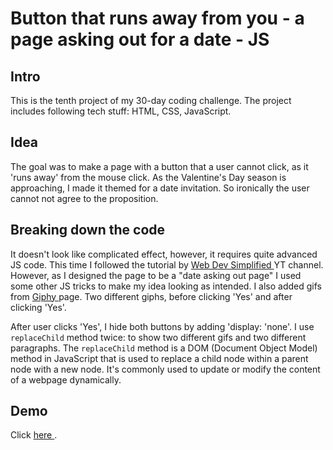 # Button that runs away from you - a page asking out for a date - JS

## Intro
This is the tenth project of my 30-day coding challenge. The project includes following tech stuff: HTML, CSS, JavaScript.

## Idea
The goal was to make a page with a button that a user cannot click, as it 'runs away' from the mouse click. As the Valentine's Day season is approaching, I made it themed for a date invitation. So ironically the user cannot not agree to the proposition. 

## Breaking down the code
It doesn't look like complicated effect, however, it requires quite advanced JS code. This time I followed the tutorial by <a href="https://www.youtube.com/watch?v=UiA4X60Qe1E"> Web Dev Simplified </a> YT channel. However, as I designed the page to be a "date asking out page" I used some other JS tricks to make my idea looking as intended. 
I also added gifs from <a href="https://giphy.com/"> Giphy </a> page. Two different giphs, before clicking 'Yes' and after clicking 'Yes'.

After user clicks 'Yes', I hide both buttons by adding 'display: 'none'. I use `replaceChild` method twice: to show two different gifs and two different paragraphs. The `replaceChild` method is a DOM (Document Object Model) method in JavaScript that is used to replace a child node within a parent node with a new node. It's commonly used to update or modify the content of a webpage dynamically.

## Demo
Click <a href="https://date-me-love.netlify.app/"> here </a>.